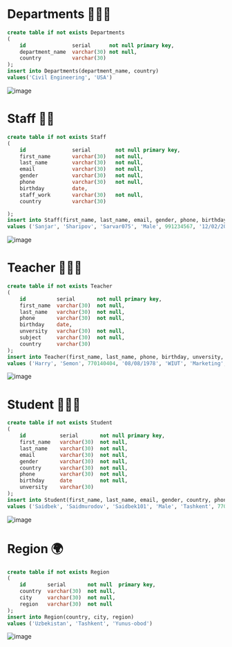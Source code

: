 # Departments 👨🏻‍💼
```sql
create table if not exists Departments
(
    id               serial      not null primary key,
    department_name  varchar(30) not null,
    country          varchar(30)
);
insert into Departments(department_name, country)
values('Civil Engineering', 'USA')
```
![image](https://user-images.githubusercontent.com/122611553/222645642-2071d8cf-3b39-49fb-b684-f2a2b3e44803.png)

# Staff 👨‍🏫
```sql
create table if not exists Staff
(
    id               serial        not null primary key,
    first_name       varchar(30)   not null,
    last_name        varchar(30)   not null,
    email            varchar(30)   not null,
    gender           varchar(30)   not null,
    phone            varchar(30)   not null,
    birthday         date,
    staff_work       varchar(30)   not null,
    country          varchar(30)

);
insert into Staff(first_name, last_name, email, gender, phone, birthday, staff_work, country)
values ('Sanjar', 'Sharipov', 'Sarvar075', 'Male', 991234567, '12/02/2004', 'Software Engeneering','Tashkent')
```
![image](https://user-images.githubusercontent.com/122611553/222645764-c962cda5-f423-4fc1-9258-4e2506c864dc.png)

# Teacher 👨🏻‍🔬
```sql
create table if not exists Teacher
(
    id          serial       not null primary key,
    first_name  varchar(30)  not null,
    last_name   varchar(30)  not null,
    phone       varchar(30)  not null,
    birthday    date,
    unversity   varchar(30)  not null,
    subject     varchar(30)  not null,
    country     varchar(30)
);
insert into Teacher(first_name, last_name, phone, birthday, unversity, subject, country)
values ('Harry', 'Semon', 770140404, '08/08/1978', 'WIUT', 'Marketing', 'UK')
```
![image](https://user-images.githubusercontent.com/122611553/222645896-8453a597-d305-487d-813f-2b58267fd7bd.png)

# Student 👨🏻‍🎓
```sql
create table if not exists Student
(
    id           serial       not null primary key,
    first_name   varchar(30)  not null,
    last_name    varchar(30)  not null,
    email        varchar(30)  not null,
    gender       varchar(30)  not null,
    country      varchar(30)  not null,
    phone        varchar(30)  not null,
    birthday     date         not null,
    unversity    varchar(30)
);
insert into Student(first_name, last_name, email, gender, country, phone, birthday, unversity)
values ('Saidbek', 'Saidmurodov', 'Saidbek101', 'Male', 'Tashkent', 770178008, '20/02/2002', 'TTPU')

```
![image](https://user-images.githubusercontent.com/122611553/222646032-a5faca8f-3d48-418f-884f-3a0b7ff82d88.png)

# Region 🌍
```sql
create table if not exists Region
(
    id       serial       not null  primary key,
    country  varchar(30)  not null,
    city     varchar(30)  not null,
    region   varchar(30)  not null
);
insert into Region(country, city, region)
values ('Uzbekistan', 'Tashkent', 'Yunus-obod')
```
![image](https://user-images.githubusercontent.com/122611553/222646183-ea5d0f62-7026-4f51-9e55-574f76a48b8e.png)


